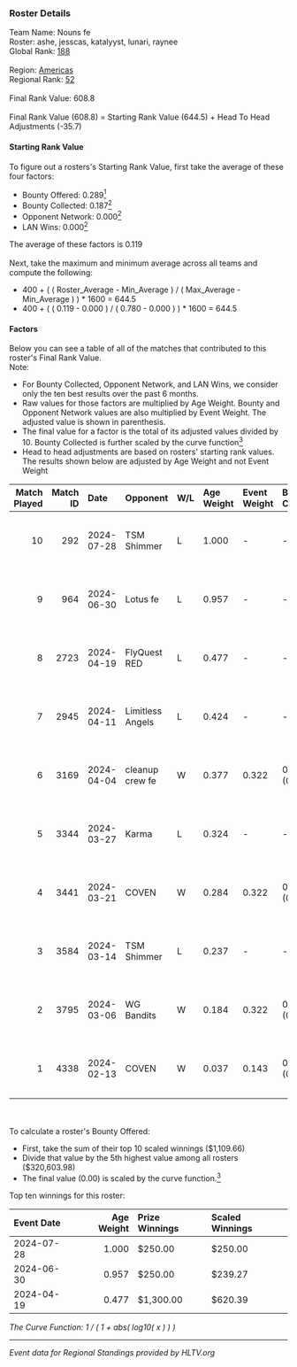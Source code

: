 ### Roster Details<br />
Team Name: Nouns fe<br />
Roster: ashe, jesscas, katalyyst, lunari, raynee<br />
Global Rank: [188](../standings_global.md)<br />
<br />
Region: [Americas]( ../standings_americas.md)<br />
Regional Rank: [52]( ../standings_americas.md)<br />
<br />
Final Rank Value:  608.8<br />
<br />
Final Rank Value (608.8) = Starting Rank Value (644.5) + Head To Head Adjustments (-35.7)<br />

#### Starting Rank Value<br />
To figure out a rosters's Starting Rank Value, first take the average of these four factors:<br />
- Bounty Offered: 0.289[<sup>1</sup>](#table2)
- Bounty Collected: 0.187[<sup>2</sup>](#table1)
- Opponent Network: 0.000[<sup>2</sup>](#table1)
- LAN Wins: 0.000[<sup>2</sup>](#table1)

The average of these factors is 0.119<br />
<br />
Next, take the maximum and minimum average across all teams and compute the following:<br />
- 400 + ( ( Roster_Average - Min_Average ) / ( Max_Average - Min_Average ) ) * 1600 = 644.5
- 400 + ( ( 0.119 - 0.000 ) / ( 0.780 - 0.000 ) ) * 1600 = 644.5


#### Factors<br />
Below you can see a table of all of the matches that contributed to this roster's Final Rank Value.<br />
Note:<br />

- For Bounty Collected, Opponent Network, and LAN Wins, we consider only the ten best results over the past 6 months.
- Raw values for those factors are multiplied by Age Weight. Bounty and Opponent Network values are also multiplied by Event Weight. The adjusted value is shown in parenthesis.
- The final value for a factor is the total of its adjusted values divided by 10. Bounty Collected is further scaled by the curve function[<sup>3</sup>](#curveFunction)
- Head to head adjustments are based on rosters' starting rank values. The results shown below are adjusted by Age Weight and not Event Weight
<span id="table1"></span><br />


| Match Played | Match ID | Date       | Opponent         | W/L | Age Weight | Event Weight | Bounty Collected | Opponent Network | LAN Wins  | H2H Adj. | Roster                                   |
| -: | -: | :- | :- | :- | :- | :- | :- | :- | :- | -: | :- |
|           10 |      292 | 2024-07-28 | TSM Shimmer      | L   | 1.000      | -            | -                | -                | -         |   -12.61 | ashe, jesscas, katalyyst, lunari, raynee |
|            9 |      964 | 2024-06-30 | Lotus fe         | L   | 0.957      | -            | -                | -                | -         |   -14.84 | ashe, daria, jesscas, katalyyst, raynee  |
|            8 |     2723 | 2024-04-19 | FlyQuest RED     | L   | 0.477      | -            | -                | -                | -         |    -5.21 | ashe, katalyyst, Knopk@, lunari, tokkis  |
|            7 |     2945 | 2024-04-11 | Limitless Angels | L   | 0.424      | -            | -                | -                | -         |    -6.77 | ashe, jesscas, katalyyst, lunari, tokkis |
|            6 |     3169 | 2024-04-04 | cleanup crew fe  | W   | 0.377      | 0.322        | 0.002 (0.000)    | 0.020 (0.002)    | 0 (0.000) |     5.67 | ashe, jesscas, katalyyst, lunari, tokkis |
|            5 |     3344 | 2024-03-27 | Karma            | L   | 0.324      | -            | -                | -                | -         |    -5.05 | ashe, jesscas, katalyyst, lunari, tokkis |
|            4 |     3441 | 2024-03-21 | COVEN            | W   | 0.284      | 0.322        | 0.001 (0.000)    | 0.000 (0.000)    | 0 (0.000) |     3.06 | ashe, jesscas, katalyyst, lunari, tokkis |
|            3 |     3584 | 2024-03-14 | TSM Shimmer      | L   | 0.237      | -            | -                | -                | -         |    -3.13 | ashe, jesscas, katalyyst, lunari, Rice   |
|            2 |     3795 | 2024-03-06 | WG Bandits       | W   | 0.184      | 0.322        | 0.002 (0.000)    | 0.020 (0.001)    | 0 (0.000) |     2.75 | ashe, jesscas, katalyyst, lunari, Rice   |
|            1 |     4338 | 2024-02-13 | COVEN            | W   | 0.037      | 0.143        | 0.001 (0.000)    | 0.000 (0.000)    | 0 (0.000) |     0.41 | ashe, jesscas, katalyyst, lunari, Rice   |

<br />
<span id="table2"></span><br />
To calculate a roster's Bounty Offered:<br />

- First, take the sum of their top 10 scaled winnings ($1,109.66)
- Divide that value by the 5th highest value among all rosters ($320,603.98)
- The final value (0.00) is scaled by the curve function.[<sup>3</sup>](#curveFunction)

Top ten winnings for this roster:<br />

| Event Date | Age Weight | Prize Winnings | Scaled Winnings |
| :- | -: | :- | :- |
| 2024-07-28 |      1.000 | $250.00        | $250.00         |
| 2024-06-30 |      0.957 | $250.00        | $239.27         |
| 2024-04-19 |      0.477 | $1,300.00      | $620.39         |


<span id="curveFunction"></span>_The Curve Function: 1 / ( 1 + abs( log10( x ) ) )_<br />

---
_Event data for Regional Standings provided by HLTV.org_<br />
